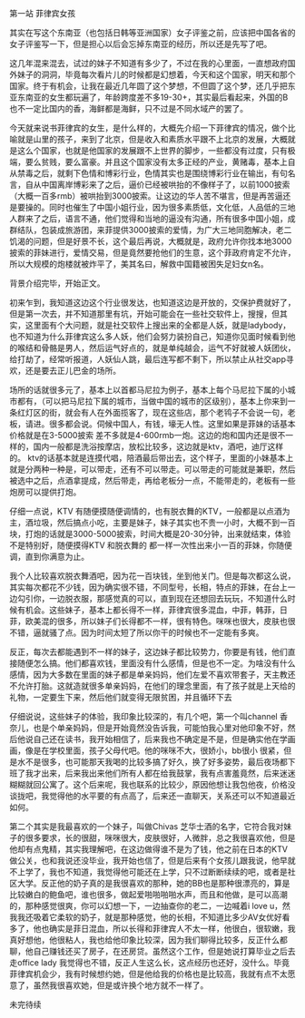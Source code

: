第一站 菲律宾女孩

其实在写这个东南亚（也包括日韩等亚洲国家）女子评鉴之前，应该把中国各省的女子评鉴写一下，但是担心以后会忘掉东南亚的经历，所以还是先写了吧。

这几年混来混去，试过的妹子不知道有多少了，不过在我的心里面，一直想政府国外妹子的洞洞，毕竟每次看片儿的时候都是幻想着，今天和这个国家，明天和那个国家。终于有机会，让我在最近几年圆了这个梦想，不但圆了这个梦，还几乎把东亚东南亚的女生都玩遍了，年龄跨度差不多19-30+，其实最后看起来，外国的B也不一定比国内的香，海鲜都是海鲜，只不过是不同水域产的罢了。

今天就来说书菲律宾的女生，是什么样的，大概先介绍一下菲律宾的情况，做个比喻就是山里的孩子，来到了北京，但是收入和素质水平跟不上北京的发展，大概就是这么个国家，也就是他国家的发展跟不上世界的脚步，一些都没有过度，只有极端，要么贫贱，要么富豪。并且这个国家没有太多正经的产业，黄赌毒，基本上自从禁毒之后，就剩下色情和博彩行业，色情其实也是围绕博彩行业在输出，有句名言，自从中国离岸博彩来了之后，逼价已经被哄抬的不像样子了，以前1000披索（大概一百多rmb）被哄抬到3000披索。让这边的华人苦不堪言，但是再苦逼还是要操的。同时也催生了中国小姐行业，因为很多素质低，文化低，人品低的三地人群来了之后，语言不通，他们觉得和当地的逼没有沟通，所有很多中国小姐，成群结队，包装成旅游团，来菲提供3000披索的爱情，为广大三地同胞解决，老二饥渴的问题，但是好景不长，这个最后再说，大概就是，政府允许你找本地3000披索的菲妹进行，爱情交易，但是竟然要抢他们的生意，这个菲政府肯定不允许，所以大规模的炮楼就被炸平了，美其名曰，解救中国籍被困失足妇女n名。

背景介绍完毕，开始正文。

初来乍到，我知道这边这个行业很发达，也知道这边是开放的，交保护费就好了，但是第一次去，并不知道那里有坑，开始可能会在一些社交软件上，搜搜，但其实，这里面有个大问题，就是社交软件上搜出来的全都是人妖，就是ladybody，也不知道为什么菲律宾这么多人妖，他们会努力装扮自己，知道你见面时候看到他的喉结和骨骼是男人，然后运气好点的，就是单纯越会，运气不好就被人妖团伙，给打劫了，经常听报道，人妖仙人跳，最后连写都不剩下，所以禁止从社交app寻欢，还是要去正儿巴金的场所。

场所的话就很多元了，基本上以首都马尼拉为例子，基本上每个马尼拉下属的小城市都有，（可以把马尼拉下属的城市，当做中国的城市的区级别），基本上你来到一条红灯区的街，就会有人在外面揽客了，现在这些店，那个老鸨子不会说一句，老板，请进。很多都会说。伺候中国人，有钱，壕无人性。这里如果是菲妹的话基本价格就是在3-5000披索 差不多就是4-600rmb一炮。这边的炮和国内还是很不一样的，国内一般都是洗浴按摩店，放松比较多，这边就是ktv，酒吧，迪厅这样的。 ktv的话基本就是连摸代唱，陪酒最后带出去，这个样子，里面的小妹基本上就是分两种一种是，可以带走，还有不可以带走。可以带走的可能就是兼职，然后被选中之后，点酒拿提成，然后带走，再给老板分一点，不能带走的，老板有一些炮房可以提供打炮。

仔细一点说，KTV 有随便摸随便调情的，也有脱衣舞的KTV，一般都是以点酒为主，酒垃圾，然后搞点小吃，主要是妹子，妹子其实也不贵一小时，大概不到一百块，打炮的话就是3000-5000披索，时间大概是20-30分钟，出来就结束，体验不是特别好，随便摸得KTV 和脱衣舞的 都一样一次性出来小一百的菲妹，你随便调，直到你满意为止。

我个人比较喜欢脱衣舞酒吧，因为花一百块钱，坐到他关门。但是每次都这么说，其实每次都花不少钱，因为确实很不错，不同型号，长相，特点的菲妹，在台上一边勾引你，一边脱衣服，那感觉真的可以，直到现在还想回去玩玩，不知道什么时候有机会。这些妹子，基本上都长得不一样，菲律宾很多混血，中菲，韩菲，日菲，欧美混的很多，所以妹子们长得都不一样，很有特色。咪咪也很大，皮肤也很不错，逼就骚了点。因为时间太短了所以你干的时候也不一定能有多爽。

反正，每次去都能遇到不一样的妹子，这边妹子都比较势力，你要是有钱，他们直接随便怎么搞。他们都喜欢钱，里面没有什么感情，但是也不一定。为啥没有什么感情，因为大多数在里面的妹子都是单亲妈妈，他们左爱不喜欢带套子，天主教还不允许打胎。这就造就很多单亲妈妈，在他们的理念里面，有了孩子就是上天给的礼物，一定要生下来，然后他们就变得无限贫困，并且循环下去

仔细说说，这些妹子的体验，我印象比较深的，有几个吧，第一个叫channel 香奈儿，也是个单亲妈妈，但是开始竟然没告诉我，可能怕我心里对他印象不好，然后他说自己还在读书，我开始相信了，后来我也不确定是不是，但是确实他在学画画，像是在学校里面，孩子父母代吧。他的咪咪不大，很娇小，bb很小 很紧，但是水不是很多，也可能那天我喝的比较多搞了好久，换了好多姿势，最后夜场都下班了我才出来，后来我出来他们所有人都在给我鼓掌，我有点害羞竟然，后来迷迷糊糊就回公寓了。这个后来呢，我也联系的比较少，原因他想让我包他夜，价格没谈拢吧，我觉得他的水平要的有点高了，后来还一直聊天，关系还可以不知道最近如何。

第二个其实是我最喜欢的一个妹子，叫做Chivas 芝华士酒的名字，它符合我对妹子的很多要求，长的很甜，咪咪很大，皮肤很好，人微胖，总之我很喜欢他，但是他却有点鬼精，其实我理解吧，在这边做得谁不是为了钱，他之前在日本的KTV做公关，也和我说还没毕业，我开始也信了，但是后来有个女孩儿跟我说，他早就不上学了，我也不知道，我觉得他可能还在上学，只不过断断续续的吧，或者是社区大学。反正他的奶子真的是我很喜欢的那种，她的BB也是那种很漂亮的，算是比较嫩白的鲍鱼吧，谁也很多，做起爱啪啪啪啪水声，而且和他做，是可以高潮的，那种感觉很爽，你可以幻想一下，一边抽查你的老二，一边喊着i love u，然我我还吸着它柔软的奶子，就是那种感觉，他的长相，不知道比多少AV女优好看多了，他也确实是菲日混血，所以长得和菲律宾人不太一样，他很白，很软嫩，我真好想他，他很粘人，我也给他印象比较深，因为我们聊得比较多，反正什么都聊，他自己赚钱还买了房子，在还房贷。虽然这个工作，但是她说打算毕业之后去走office lady 我觉得也不错，反正人生这么长，这点经历也还好，没什么。毕竟菲律宾机会少，我有时候想约她，但是他给我的价格也是比较高，我就有点不太愿意了，虽然我很喜欢她，但是或许换个地方就不一样了。

未完待续











